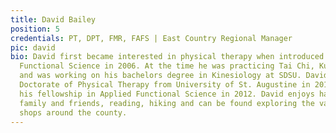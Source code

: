 ```yaml
---
title: David Bailey
position: 5
credentials: PT, DPT, FMR, FAFS | East Country Regional Manager
pic: david
bio: David first became interested in physical therapy when introduced to Applied
  Functional Science in 2006. At the time he was practicing Tai Chi, Kung Fu and Qigong,
  and was working on his bachelors degree in Kinesiology at SDSU. David received his
  Doctorate of Physical Therapy from University of St. Augustine in 2010, and completed
  his fellowship in Applied Functional Science in 2012. David enjoys hanging out with
  family and friends, reading, hiking and can be found exploring the various coffee
  shops around the county.
---
```


